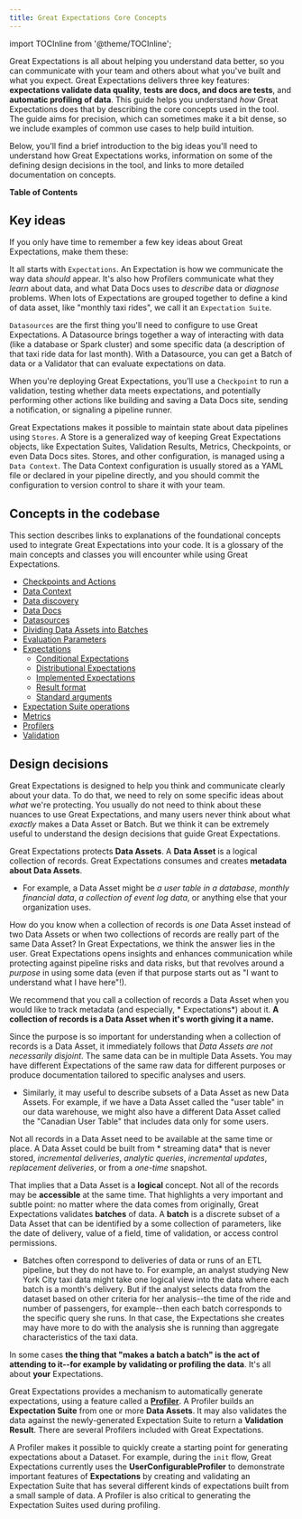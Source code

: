 ```yaml
---
title: Great Expectations Core Concepts
---
```


import TOCInline from '@theme/TOCInline';

Great Expectations is all about helping you understand data better, so you can communicate with your team and others
about what you've built and what you expect. Great Expectations delivers three key features: **expectations validate
data quality**, **tests are docs, and docs are tests**, and **automatic profiling of data**. This guide helps you
understand *how* Great Expectations does that by describing the core concepts used in the tool. The guide aims for
precision, which can sometimes make it a bit dense, so we include examples of common use cases to help build intuition.

Below, you'll find a brief introduction to the big ideas you'll need to understand how Great Expectations works, information
on some of the defining design decisions in the tool, and links to more detailed documentation on concepts.

**Table of Contents**

<TOCInline toc={toc} />

## Key ideas

If you only have time to remember a few key ideas about Great Expectations, make them these:

It all starts with `Expectations`. An Expectation is how we communicate the way data *should* appear. It's also how
Profilers communicate what they *learn* about data, and what Data Docs uses to *describe* data or *diagnose* problems.
When lots of Expectations are grouped together to define a kind of data asset, like "monthly taxi rides", we call it
an `Expectation Suite`.

`Datasources` are the first thing you'll need to configure to use Great Expectations. A Datasource brings together a way of interacting with data (like a database or Spark cluster) and some specific data (a description of that taxi ride data for last month). With a Datasource, you can get a Batch of data or a Validator that can evaluate expectations on
data.

When you're deploying Great Expectations, you'll use a `Checkpoint` to run a validation, testing whether data meets expectations, and potentially performing other actions like building and saving a Data Docs site, sending a notification, or signaling a pipeline runner.

Great Expectations makes it possible to maintain state about data pipelines using `Stores`. A Store is a generalized way of keeping Great Expectations objects, like Expectation Suites, Validation Results, Metrics, Checkpoints, or even Data Docs sites. Stores, and other configuration, is managed using a `Data Context`. The Data Context configuration is usually stored as a YAML file or declared in your pipeline directly, and you should commit the configuration to version control to share it with your team.

## Concepts in the codebase

This section describes links to explanations of the foundational concepts used to integrate Great Expectations into your code. It is a glossary
of the main concepts and classes you will encounter while using Great Expectations.

* [Checkpoints and Actions](./checkpoints_and_actions)
* [Data Context](./data_context)
* [Data discovery](./data_discovery)
* [Data Docs](./data_docs)
* [Datasources](./datasources)
* [Dividing Data Assets into Batches](./dividing_data_assets_into_batches)
* [Evaluation Parameters](./evaluation_parameters)
* [Expectations](./expectations/expectations)
  * [Conditional Expectations](./expectations/conditional_expectations)
  * [Distributional Expectations](./expectations/distributional_expectations)
  * [Implemented Expectations](./expectations/implemented_expectations)
  * [Result format](./expectations/result_format)
  * [Standard arguments](./expectations/standard_arguments)
* [Expectation Suite operations](./expectation_suite_operations)
* [Metrics](./metrics)
* [Profilers](./profilers)
* [Validation](./validation)


## Design decisions


Great Expectations is designed to help you think and communicate clearly about your data. To do that, we need to rely on
some specific ideas about *what* we're protecting. You usually do not need to think about these nuances to use Great
Expectations, and many users never think about what *exactly* makes a Data Asset or Batch. But we think it can be
extremely useful to understand the design decisions that guide Great Expectations.

Great Expectations protects **Data Assets**. A **Data Asset** is a logical collection of records. Great Expectations
consumes and creates **metadata about Data Assets**.

- For example, a Data Asset might be *a user table in a database*, *monthly financial data*, *a collection of event log
  data*, or anything else that your organization uses.

How do you know when a collection of records is *one* Data Asset instead of two Data Assets or when two collections of
records are really part of the same Data Asset? In Great Expectations, we think the answer lies in the user. Great
Expectations opens insights and enhances communication while protecting against pipeline risks and data risks, but that
revolves around a *purpose* in using some data (even if that purpose starts out as "I want to understand what I have
here"!).

We recommend that you call a collection of records a Data Asset when you would like to track metadata (and especially, *
Expectations*) about it. **A collection of records is a Data Asset when it's worth giving it a name.**

Since the purpose is so important for understanding when a collection of records is a Data Asset, it immediately follows
that *Data Assets are not necessarily disjoint*. The same data can be in multiple Data Assets. You may have different
Expectations of the same raw data for different purposes or produce documentation tailored to specific analyses and
users.

- Similarly, it may useful to describe subsets of a Data Asset as new Data Assets. For example, if we have a Data Asset
  called the "user table" in our data warehouse, we might also have a different Data Asset called the "Canadian User
  Table" that includes data only for some users.

Not all records in a Data Asset need to be available at the same time or place. A Data Asset could be built from *
streaming data* that is never stored, *incremental deliveries*, *analytic queries*, *incremental updates*, *replacement
deliveries*, or from a *one-time* snapshot.

That implies that a Data Asset is a **logical** concept. Not all of the records may be **accessible** at the same time.
That highlights a very important and subtle point: no matter where the data comes from originally, Great Expectations
validates **batches** of data. A **batch** is a discrete subset of a Data Asset that can be identified by a some
collection of parameters, like the date of delivery, value of a field, time of validation, or access control
permissions.

- Batches often correspond to deliveries of data or runs of an ETL pipeline, but they do not have to. For example, an
  analyst studying New York City taxi data might take one logical view into the data where each batch is a month's
  delivery. But if the analyst selects data from the dataset based on other criteria for her analysis--the time of the
  ride and number of passengers, for example--then each batch corresponds to the specific query she runs. In that case,
  the Expectations she creates may have more to do with the analysis she is running than aggregate characteristics of
  the taxi data.

In some cases **the thing that "makes a batch a batch" is the act of attending to it--for example by validating or
profiling the data**. It's all about **your** Expectations.

Great Expectations provides a mechanism to automatically generate expectations, using a feature called a [**Profiler**](./profilers). A Profiler builds an **Expectation Suite** from one or more **Data Assets**. It may also validates the data against the newly-generated Expectation Suite to return a **Validation Result**. There are several Profilers included with Great Expectations.

A Profiler makes it possible to quickly create a starting point for generating expectations about a Dataset. For example, during the `init` flow, Great Expectations currently uses the **UserConfigurableProfiler** to demonstrate important features of **Expectations** by creating and validating an Expectation Suite that has several different kinds of expectations built from a small sample of data. A Profiler is also critical to generating the Expectation Suites used during profiling.
